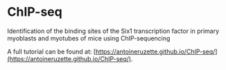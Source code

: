 # ChIP-seq
Identification of the binding sites of the Six1 transcription factor in primary myoblasts and myotubes of mice using ChIP-sequencing

A full tutorial can be found at: [https://antoineruzette.github.io/ChIP-seq/](https://antoineruzette.github.io/ChIP-seq/). 
